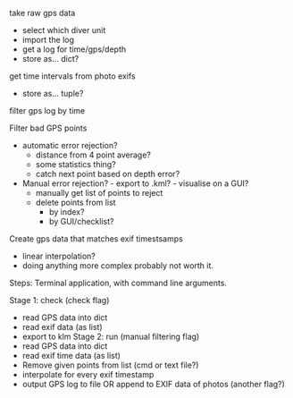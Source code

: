 take raw gps data
 - select which diver unit
 - import the log
 - get a log for time/gps/depth
 - store as... dict?

get time intervals from photo exifs
 - store as... tuple?

filter gps log by time

Filter bad GPS points
 - automatic error rejection?
    -  distance from 4 point average?
    - some statistics thing?
    - catch next point based on depth error?
 - Manual error rejection?
        - export to .kml?
        - visualise on a GUI?
    - manually get list of points to reject
    - delete points from list 
        - by index?
        - by GUI/checklist?

Create gps data that matches exif timestsamps
 - linear interpolation?
 - doing anything more complex probably not worth it.


Steps:
Terminal application, with command line arguments.

Stage 1: check (check flag)
 - read GPS data into dict
 - read exif data (as list)
 - export to klm 
Stage 2: run (manual filtering flag)
 - read GPS data into dict
 - read exif time data (as list)
 - Remove given points from list (cmd or text file?)
 - interpolate for every exif timestamp
 - output GPS log to file OR append to EXIF data of photos (another flag?)